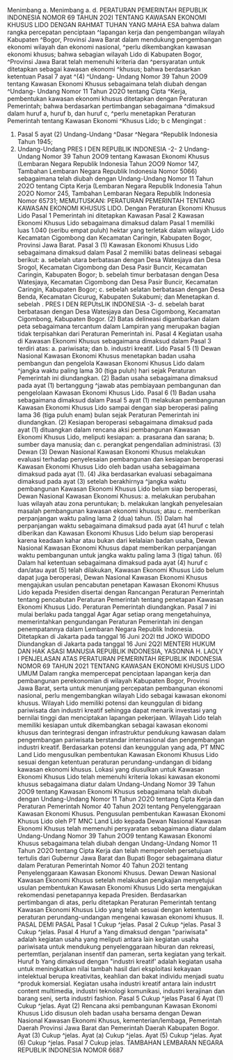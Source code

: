  Menimbang a. Menimbang a.
d. PERATURAN PEMERINTAH REPUBLIK INDONESIA NOMOR 69 TAHUN 2O2I TENTANG KAWASAN EKONOMI KHUSUS LIDO
DENGAN RAHMAT TUHAN YANG MAHA ESA bahwa dalam rangka percepatan penciptaan ^lapangan kerja dan pengembangan wilayah Kabupaten ^Bogor, Provinsi Jawa Barat dalam mendukung pengembangan ekonomi wilayah dan ekonomi nasional, ^perlu dikembangkan kawasan ekonomi khusus; bahwa sebagian wilayah Lido di Kabupaten Bogor, ^Provinsi Jawa Barat telah memenuhi kriteria dan ^persyaratan untuk ditetapkan sebagai kawasan ekonomi ^khusus; bahwa berdasarkan ketentuan Pasal 7 ayat ^(4) ^Undang- Undang Nomor 39 Tahun 2OO9 tentang Kawasan Ekonomi Khusus sebagaimana telah diubah dengan ^Undang- Undang Nomor 11 Tahun 2O2O tentang Cipta ^Kerja, pembentukan kawasan ekonomi khusus ditetapkan dengan Peraturan Pemerintah; bahwa berdasarkan pertimbangan sebagaimana ^dimaksud dalam huruf a, huruf b, dan huruf c, ^perlu menetapkan Peraturan Pemerintah tentang Kawasan Ekonomi ^Khusus Lido; b c
Mengingat :

1. Pasal 5 ayat (2) Undang-Undang ^Dasar ^Negara ^Republik Indonesia Tahun 1945;
2. Undang-Undang PRES I DEN REPUBLIK INDONESIA -2- 2 Undang-Undang Nomor 39 Tahun 2OO9 tentang Kawasan Ekonomi Khusus (Lembaran Negara Republik Indonesia Tahun 2OO9 Nomor 147, Tambahan Lembaran Negara Republik Indonesia Nomor 5066) sebagaimana telah diubah dengan Undang-Undang Nomor 11 Tahun 2O2O tentang Cipta Kerja (Lembaran Negara Republik Indonesia Tahun 2O2O Nomor 245, Tambahan Lembaran Negara Republik Indonesia Nomor 65731;
MEMUTUSKAN:
 PERATURAN PEMERINTAH TENTANG KAWASAN EKONOMI KHUSUS LIDO. Dengan Peraturan Ekonomi Khusus Lido Pasal 1 Pemerintah ini ditetapkan Kawasan
Pasal 2
Kawasan Ekonomi Khusus Lido sebagaimana dimaksud dalam Pasal 1 memiliki luas 1.040 (seribu empat puluh) hektar yang terletak dalam wilayah Lido Kecamatan Cigombong dan Kecamatan Caringin, Kabupaten Bogor, Provinsi Jawa Barat. Pasal 3 (1) Kawasan Ekonomi Khusus Lido sebagaimana dimaksud dalam Pasal 2 memiliki batas delineasi sebagai berikut:
a. sebelah utara berbatasan dengan Desa Watesjaya dan Desa Srogol, Kecamatan Cigombong dan Desa Pasir Buncir, Kecamatan Caringin, Kabupaten Bogor;
b. sebelah timur berbatasan dengan Desa Watesjaya, Kecamatan Cigombong dan Desa Pasir Buncir, Kecamatan Caringin, Kabupaten Bogor;
c. sebelah selatan berbatasan dengan Desa Benda, Kecamatan Cicurug, Kabupaten Sukabumi; dan Menetapkan d. sebelah . PRES I DEN REPUtsLIK INDONESIA -3- d. sebelah barat berbatasan dengan Desa Watesjaya dan Desa Cigombong, Kecamatan Cigombong, Kabupaten Bogor. (2) Batas delineasi digambarkan dalam peta sebagaimana tercantum dalam Lampiran yang merupakan bagian tidak terpisahkan dari Peraturan Pemerintah ini. Pasal 4 Kegiatan usaha di Kawasan Ekonomi Khusus sebagaimana dimaksud dalam Pasal 3 terdiri atas:
a. pariwisata; dan
b. industri kreatif. Lido Pasal 5 (1) Dewan Nasional Kawasan Ekonomi Khusus menetapkan badan usaha pembangun dan pengelola Kawasan Ekonomi Khusus Lido dalam ^jangka waktu paling lama 30 (tiga puluh) hari sejak Peraturan Pemerintah ini diundangkan. (2) Badan usaha sebagaimana dimaksud pada ayat (1) bertanggung ^jawab atas pembiayaan pembangunan dan pengelolaan Kawasan Ekonomi Khusus Lido. Pasal 6 (1) Badan usaha sebagaimana dimaksud dalam Pasal 5 ayat (1) melakukan pembangunan Kawasan Ekonomi Khusus Lido sampai dengan siap beroperasi paling lama 36 (tiga puluh enam) bulan sejak Peraturan Pemerintah ini diundangkan. (2) Kesiapan beroperasi sebagaimana dimaksud pada ayat (1) dituangkan dalam rencana aksi pembangunan Kawasan Ekonomi Khusus Lido, meliputi kesiapan:
a. prasarana dan sarana;
b. sumber daya manusia; dan
c. perangkat pengendalian administrasi.
(3) Dewan (3) Dewan Nasional Kawasan Ekonomi Khusus melakukan evaluasi terhadap penyelesaian pembangunan dan kesiapan beroperasi Kawasan Ekonomi Khusus Lido oleh badan usaha sebagaimana dimaksud pada ayat (1). (4) Jika berdasarkan evaluasi sebagaimana dimaksud pada ayat (3) setelah berakhirnya ^jangka waktu pembangunan Kawasan Ekonomi Khusus Lido belum siap beroperasi, Dewan Nasional Kawasan Ekonomi Khusus:
a. melakukan perubahan luas wilayah atau zona peruntukan;
b. melakukan langkah penyelesaian masalah pembangunan kawasan ekonomi khusus; atau
c. memberikan perpanjangan waktu paling lama 2 (dua) tahun. (5) Dalam hal perpanjangan waktu sebagaimana dimaksud pada ayat (41 huruf c telah diberikan dan Kawasan Ekonomi Khusus Lido belum siap beroperasi karena keadaan kahar atau bukan dari kelalaian badan usaha, Dewan Nasional Kawasan Ekonomi Khusus dapat memberikan perpanjangan waktu pembangunan untuk jangka waktu paling lama 3 (tiga) tahun. (6) Dalam hal ketentuan sebagaimana dimaksud pada ayat (4) huruf c dan/atau ayat (5) telah dilakukan, Kawasan Ekonomi Khusus Lido belum dapat juga beroperasi, Dewan Nasional Kawasan Ekonomi Khusus mengajukan usulan pencabutan penetapan Kawasan Ekonomi Khusus Lido kepada Presiden disertai dengan Rancangan Peraturan Pemerintah tentang pencabutan Peraturan Pemerintah tentang penetapan Kawasan Ekonomi Khusus Lido. Peraturan Pemerintah diundangkan. Pasal 7 ini mulai berlaku pada tanggal Agar
Agar setiap orang mengetahuinya, memerintahkan pengundangan Peraturan Pemerintah ini dengan penempatannya dalam Lembaran Negara Republik Indonesia. Ditetapkan di Jakarta pada tanggal 16 Juni 2O2l ttd JOKO WIDODO Diundangkan di Jakarta pada tanggal 16 Juni 2Q2l MENTERI HUKUM DAN HAK ASASI MANUSIA REPUBLIK INDONESIA, YASONNA H. LAOLY I PENJELASAN ATAS PERATURAN PEMERINTAH REPUBLIK INDONESIA NOMOR 69 TAHUN 2021 TENTANG KAWASAN EKONOMI KHUSUS LIDO UMUM Dalam rangka mempercepat penciptaan lapangan kerja dan pembangunan perekonomian di wilayah Kabupaten Bogor, Provinsi Jawa Barat, serta untuk menunjang percepatan pembangunan ekonomi nasional, perlu mengembangkan wilayah Lido sebagai kawasan ekonomi khusus. Wilayah Lido memiliki potensi dan keunggulan di bidang pariwisata dan industri kreatif sehingga dapat menarik investasi yang bernilai tinggi dan menciptakan lapangan pekerjaan. Wilayah Lido telah memiliki kesiapan untuk dikembangkan sebagai kawasan ekonomi khusus dan terintegrasi dengan infrastruktur pendukung kawasan dalam pengembangan pariwisata berstandar internasional dan pengembangan industri kreatif. Berdasarkan potensi dan keunggulan yang ada, PT MNC Land Lido mengusulkan pembentukan Kawasan Ekonomi Khusus Lido sesuai dengan ketentuan peraturan perundang-undangan di bidang kawasan ekonomi khusus. Lokasi yang diusulkan untuk Kawasan Ekonomi Khusus Lido telah memenuhi kriteria lokasi kawasan ekonomi khusus sebagaimana diatur dalam Undang-Undang Nomor 39 Tahun 2OO9 tentang Kawasan Ekonomi Khusus sebagaimana telah diubah dengan Undang-Undang Nomor 11 Tahun 2O2O tentang Cipta Kerja dan Peraturan Pemerintah Nomor 40 Tahun 2O2l tentang Penyelenggaraan Kawasan Ekonomi Khusus. Pengusulan pembentukan Kawasan Ekonomi Khusus Lido oleh PT MNC Land Lido kepada Dewan Nasional Kawasan Ekonomi Khusus telah memenuhi persyaratan sebagaimana diatur dalam Undang-Undang Nomor 39 Tahun 2OO9 tentang Kawasan Ekonomi Khusus sebagaimana telah diubah dengan Undang-Undang Nomor 11 Tahun 2O2O tentang Cipta Kerja dan telah memperoleh persetujuan tertulis dari Gubernur Jawa Barat dan Bupati Bogor sebagaimana diatur dalam Peraturan Pemerintah Nomor 40 Tahun 2O2l tentang Penyelenggaraan Kawasan Ekonomi Khusus. Dewan Dewan Nasional Kawasan Ekonomi Khusus setelah melakukan pengkajian menyetujui usulan pembentukan Kawasan Ekonomi Khusus Lido serta mengajukan rekomendasi penetapannya kepada Presiden. Berdasarkan pertimbangan di atas, perlu ditetapkan Peraturan Pemerintah tentang Kawasan Ekonomi Khusus Lido yang telah sesuai dengan ketentuan peraturan perundang-undangan mengenai kawasan ekonomi khusus. II. PASAL DEMI PASAL
Pasal 1
Cukup ^jelas.
Pasal 2
Cukup ^jelas.
Pasal 3
Cukup ^jelas. Pasal 4 Huruf a Yang dimaksud dengan "pariwisata" adalah kegiatan usaha yang meliputi antara lain kegiatan usaha pariwisata untuk mendukung penyelenggaraan hiburan dan rekreasi, pertemtlan, perjalanan insentif dan pameran, serta kegiatan yang terkait. Huruf b Yang dimaksud dengan "industri kreatif' adalah kegiatan usaha untuk meningkatkan nilai tambah hasil dari eksploitasi kekayaan intelektual berupa kreativitas, keahlian dan bakat individu menjadi suatu ^produk komersial. Kegiatan usaha industri kreatif antara lain industrt content multimedia, industri teknologi komunikasi, industri kerajinan dan barang seni, serta industri fashion.
Pasal 5
Cukup ^jelas
Pasal 6
Ayat (1) Cukup ^jelas. Ayat (2) Rencana aksi pembangunan Kawasan Ekonomi Khusus Lido disusun oleh badan usaha bersama dengan Dewan Nasional Kawasan Ekonomi Khusus, kementerian/lembaga, Pemerintah Daerah Provinsi Jawa Barat dan Pemerintah Daerah Kabupaten Bogor. Ayat (3) Cukup ^jelas. Ayat (a) Cukup ^jelas. Ayat (5) Cukup ^jelas. Ayat (6) Cukup ^jelas.
Pasal 7
Cukup jelas. TAMBAHAN LEMBARAN NEGARA REPUBLIK INDONESIA NOMOR 6687